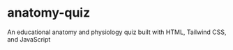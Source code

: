 # anatomy-quiz
An educational anatomy and physiology quiz built with HTML, Tailwind CSS, and JavaScript
